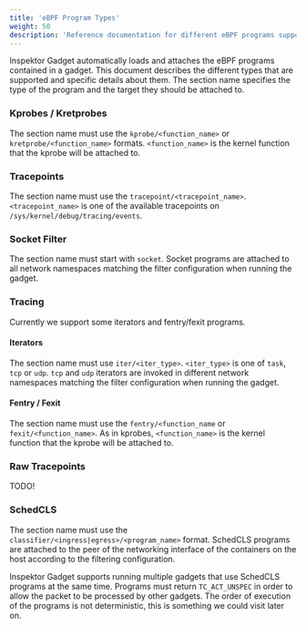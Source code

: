 ```yaml
---
title: 'eBPF Program Types'
weight: 50
description: 'Reference documentation for different eBPF programs supported by Inspektor Gadget'
---
```


Inspektor Gadget automatically loads and attaches the eBPF programs contained in a gadget. This
document describes the different types that are supported and specific details about them.
The section name specifies the type of the program and the target they should be attached to.

### Kprobes / Kretprobes

The section name must use the `kprobe/<function_name>` or `kretprobe/<function_name>` formats.
`<function_name>` is the kernel function that the kprobe will be attached to.

### Tracepoints

The section name must use the `tracepoint/<tracepoint_name>`. `<tracepoint_name>` is one of the
available tracepoints on `/sys/kernel/debug/tracing/events`.

### Socket Filter

The section name must start with `socket`. Socket programs are attached to all network namespaces
matching the filter configuration when running the gadget.

### Tracing

Currently we support some iterators and fentry/fexit programs.

#### Iterators

The section name must use `iter/<iter_type>`. `<iter_type>` is one of `task`, `tcp` or `udp`. `tcp`
and `udp` iterators are invoked in different network namespaces matching the filter configuration
when running the gadget.

#### Fentry / Fexit

The section name must use the `fentry/<function_name` or `fexit/<function_name>`. As in kprobes,
`<function_name>` is the kernel function that the kprobe will be attached to.

### Raw Tracepoints

TODO!

### SchedCLS

The section name must use the `classifier/<ingress|egress>/<program_name>` format. SchedCLS programs
are attached to the peer of the networking interface of the containers on the host according to the
filtering configuration.

Inspektor Gadget supports running multiple gadgets that use SchedCLS programs at the same time.
Programs must return `TC_ACT_UNSPEC` in order to allow the packet to be processed by other gadgets.
The order of execution of the programs is not deterministic, this is something we could visit later
on.
